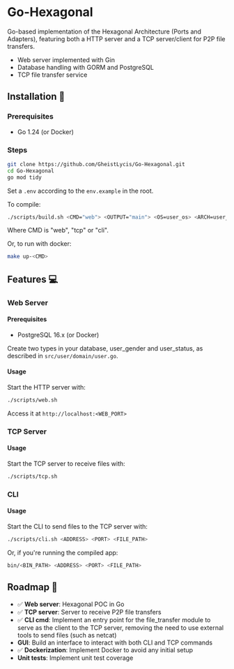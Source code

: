 # Go-Hexagonal

Go-based implementation of the Hexagonal Architecture (Ports and Adapters), featuring both a HTTP server and a TCP server/client for P2P file transfers.

-   Web server implemented with Gin
-   Database handling with GORM and PostgreSQL
-   TCP file transfer service

## Installation 🔧

### Prerequisites

-   Go 1.24 (or Docker)

### Steps

```sh
git clone https://github.com/GheistLycis/Go-Hexagonal.git
cd Go-Hexagonal
go mod tidy
```

Set a `.env` according to the `env.example` in the root.

To compile:

```sh
./scripts/build.sh <CMD="web"> <OUTPUT="main"> <OS=user_os> <ARCH=user_os_arch>
```

Where CMD is "web", "tcp" or "cli".

Or, to run with docker:

```sh
make up-<CMD>
```

## Features 💻

### Web Server

#### Prerequisites

-   PostgreSQL 16.x (or Docker)

Create two types in your database, user_gender and user_status, as described in `src/user/domain/user.go`.

#### Usage

Start the HTTP server with:

```sh
./scripts/web.sh
```

Access it at `http://localhost:<WEB_PORT>`

### TCP Server

#### Usage

Start the TCP server to receive files with:

```sh
./scripts/tcp.sh
```

### CLI

#### Usage

Start the CLI to send files to the TCP server with:

```sh
./scripts/cli.sh <ADDRESS> <PORT> <FILE_PATH>
```

Or, if you're running the compiled app:

```sh
bin/<BIN_PATH> <ADDRESS> <PORT> <FILE_PATH>
```

## Roadmap 🚀

-   ✅ **Web server**: Hexagonal POC in Go
-   ✅ **TCP server**: Server to receive P2P file transfers
-   ✅ **CLI cmd**: Implement an entry point for the file_transfer module to serve as the client to the TCP server, removing the need to use external tools to send files (such as netcat)
-   **GUI**: Build an interface to interact with both CLI and TCP commands
-   ✅ **Dockerization**: Implement Docker to avoid any initial setup
-   **Unit tests**: Implement unit test coverage
